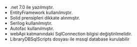 - .net 7.0 ile yazılmıştır.
- EntityFramework kullanılmıştır.
- Solid prensipleri dikkate alınmıştır.
- Serilog kullanılmıştır.
- Autofac kullanılmıştır.
- webApi katmanındaki SqlConnection bilgisi değiştirilmelidir.
- LibraryDBSqlScripts dosyası ile mssql database kurulabilir
